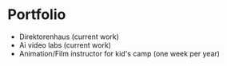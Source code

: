# Portfolio

- Direktorenhaus (current work)
- Ai video labs (current work)
- Animation/Film instructor for kid's camp (one week per year)
